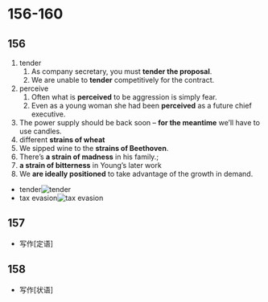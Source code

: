 # 156-160

## 156

1. tender
   1. As company secretary, you must **tender the proposal**.
   2. We are unable to **tender** competitively for the contract.
2. perceive
   1. Often what is **perceived** to be aggression is simply fear.
   2. Even as a young woman she had been **perceived** as a future chief executive.
3. The power supply should be back soon – **for the meantime** we’ll have to use candles.
4. different **strains of wheat**
5. We sipped wine to the **strains of Beethoven**.
6. There’s **a strain of madness** in his family.;
7. **a strain of bitterness** in Young’s later work
8. We **are ideally positioned** to take advantage of the growth in demand.

- tender![tender](https://acarnequeomundoprefere.com.br/uploads/media/image/082f93d4e40384ee94f9d602cdafdfd5.jpg)
- tax evasion![tax evasion](https://ayarlaw.com/new-site/wp-content/uploads/2018/06/tax-evasion-v-tax-avoidance-1.jpg)

## 157

- 写作[定语]

## 158

- 写作[状语]
